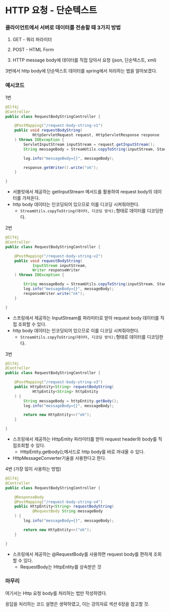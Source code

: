 # HTTP 요청 - 단순텍스트

### 클라이언트에서 서버로 데이터를 전송할 때 3가지 방법

1. GET - 쿼리 파라미터 

2. POST - HTML Form
3. HTTP message body에 데이터를 직접 담아서 요청 (json, 단순텍스트, xml)



3번에서 http body에 단순텍스트 데이터를 spring에서 처라하는 법을 알아보겠다.



### 예시코드

1번

```java
@Slf4j
@Controller
public class RequestBodyStringController {

    @PostMapping("/request-body-string-v1")
    public void requestBodyString(
            HttpServletRequest request, HttpServletResponse response
    ) throws IOException {
        ServletInputStream inputStream = request.getInputStream();
        String messageBody = StreamUtils.copyToString(inputStream, StandardCharsets.UTF_8);

        log.info("messageBody={}", messageBody);

        response.getWriter().write("ok");
    }

}
```

- 서블릿에서 제공하는 getInputStream 메서드를 활용하여 request body의 데이터를 가져온다.
- http body 데이터는 인코딩되어 있으므로 이를 디코딩 시켜줘야한다.
  - `StreamUtils.copyToString(데이터, 디코딩 방식);`형태로 데이터를 디코딩한다.



2번

```java
@Slf4j
@Controller
public class RequestBodyStringController {

    @PostMapping("/request-body-string-v2")
    public void requestBodyString(
            InputStream inputStream,
            Writer responseWriter
    ) throws IOException {

        String messageBody = StreamUtils.copyToString(inputStream, StandardCharsets.UTF_8);
        log.info("messageBody={}", messageBody);
        responseWriter.write("ok");
    }

}
```

- 스프링에서 제공하는 InputStream를 파라미터로 받아 request body 데이터를 직접 조회할 수 있다.
- http body 데이터는 인코딩되어 있으므로 이를 디코딩 시켜줘야한다.
  - `StreamUtils.copyToString(데이터, 디코딩 방식);`형태로 데이터를 디코딩한다.





3번

```java
@Slf4j
@Controller
public class RequestBodyStringController {

    @PostMapping("/request-body-string-v3")
    public HttpEntity<String> requestBodyString(
            HttpEntity<String> httpEntity
    ) {
        String messageBody = httpEntity.getBody();
        log.info("messageBody={}", messageBody);

        return new HttpEntity<>("ok");
    }

}
```

- 스프링에서 제공하는 HttpEntity 파라미터를 받아 request header와 body를 직접조회할 수 있다.
  - HttpEntity.getbody();메서드로 http body를 바로 꺼내올 수 있다.
- HttpMessageConverter기술을 사용한다고 한다.





4번 (가장 많이 사용하는 방법)

```java
@Slf4j
@Controller
public class RequestBodyStringController {

    @ResponseBody
    @PostMapping("/request-body-string-v4")
    public HttpEntity<String> requestBodyString(
            @RequestBody String messageBody
    ) {
        log.info("messageBody={}", messageBody);

        return new HttpEntity<>("ok");
    }

}
```

- 스프링에서 제공하는 @RequestBody를 사용하면 request body를 편하게 조회할 수 있다.
  - RequestBody는 HttpEntity를 상속받은 것



### 마무리

여기서는 Http 요청 body를 처리하는 법만 작성하였다.

응답을 처리하는 코드 설명은 생략하였고, 이는 강의자료 섹션 6장을 참고할 것.